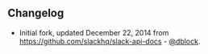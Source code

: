Changelog
---------

* Initial fork, updated December 22, 2014 from https://github.com/slackhq/slack-api-docs - [@dblock](https://github.com/dblock).
